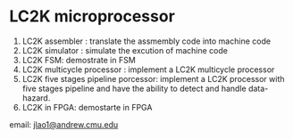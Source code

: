 # LC2K microprocessor

1. LC2K assembler : translate the assmembly code into machine code
2. LC2K simulator : simulate the excution of machine code
3. LC2K FSM: demostrate in FSM
4. LC2K multicycle processor : implement a LC2K multicycle processor
5. LC2K five stages pipeline porcessor: implement a LC2K processor with five stages pipeline and have the ability to detect and handle data-hazard.
6. LC2K in FPGA: demostarte in FPGA

email: jlao1@andrew.cmu.edu

